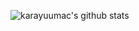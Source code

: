 ![karayuumac's github stats](https://github-readme-stats.vercel.app/api?username=karayuumac&count_private=true)
